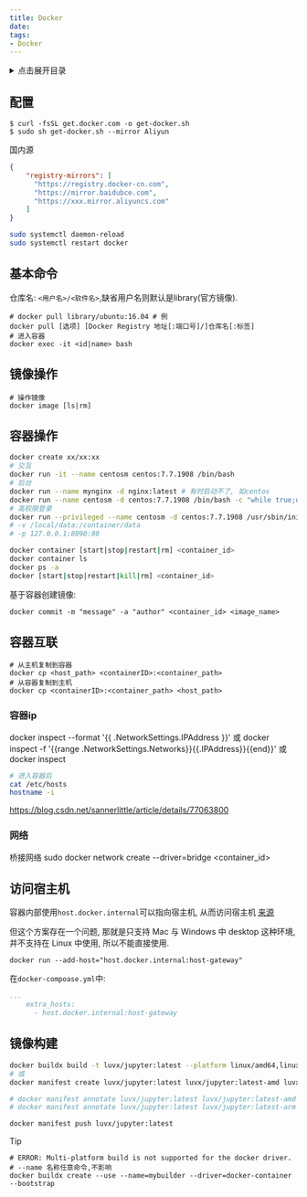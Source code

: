 ```yaml
---
title: Docker
date:
tags:
- Docker
---
```

<details>
<summary>点击展开目录</summary>

- [配置](#配置)
- [基本命令](#基本命令)
- [镜像操作](#镜像操作)
- [容器操作](#容器操作)
- [容器互联](#容器互联)
  - [容器ip](#容器ip)
  - [网络](#网络)
- [访问宿主机](#访问宿主机)
- [镜像构建](#镜像构建)

</details>

## 配置


```shell
$ curl -fsSL get.docker.com -o get-docker.sh
$ sudo sh get-docker.sh --mirror Aliyun
```


国内源
```json
{
    "registry-mirrors": [
      "https://registry.docker-cn.com",
      "https://mirror.baidubce.com",
      "https://xxx.mirror.aliyuncs.com"
    ]
}
```
```bash
sudo systemctl daemon-reload
sudo systemctl restart docker
```

## 基本命令

仓库名: `<用户名>/<软件名>`,缺省用户名则默认是library(官方镜像).

```shell
# docker pull library/ubuntu:16.04 # 例
docker pull [选项] [Docker Registry 地址[:端口号]/]仓库名[:标签]
# 进入容器
docker exec -it <id|name> bash
```

## 镜像操作

```
# 操作镜像
docker image [ls|rm]
```

## 容器操作

```bash
docker create xx/xx:xx
# 交互
docker run -it --name centosm centos:7.7.1908 /bin/bash
# 后台
docker run --name mynginx -d nginx:latest # 有时启动不了, 如centos
docker run --name centosm -d centos:7.7.1908 /bin/bash -c "while true;do echo x; sleep;done"
# 高权限登录
docker run --privileged --name centosm -d centos:7.7.1908 /usr/sbin/init
# -v /local/data:/container/data
# -p 127.0.0.1:8090:80

docker container [start|stop|restart|rm] <container_id>
docker container ls
docker ps -a
docker [start|stop|restart|kill|rm] <container_id>
```

基于容器创建镜像:

```shell
docker commit -m "message" -a "author" <container_id> <image_name>
```

## 容器互联

```shell
# 从主机复制到容器
docker cp <host_path> <containerID>:<container_path>
# 从容器复制到主机
docker cp <containerID>:<container_path> <host_path>
```
### 容器ip

docker inspect --format '{{ .NetworkSettings.IPAddress }}' <container-ID>
或
docker inspect -f '{{range .NetworkSettings.Networks}}{{.IPAddress}}{{end}}' <container-ID>
或
docker inspect <container id>

```bash
# 进入容器后
cat /etc/hosts
hostname -i
```

https://blog.csdn.net/sannerlittle/article/details/77063800

### 网络

桥接网络
sudo docker network create --driver=bridge <container_id>

## 访问宿主机

容器内部使用`host.docker.internal`可以指向宿主机, 从而访问宿主机
[来源](https://docs.docker.com/desktop/networking/#i-want-to-connect-from-a-container-to-a-service-on-the-host)

但这个方案存在一个问题, 那就是只支持 Mac 与 Windows 中 desktop 这种环境, 并不支持在 Linux 中使用, 所以不能直接使用.

`docker run --add-host="host.docker.internal:host-gateway"`

在`docker-compoase.yml`中:
```yml
...
    extra_hosts:
      - host.docker.internal:host-gateway
```

## 镜像构建

```bash
docker buildx build -t luvx/jupyter:latest --platform linux/amd64,linux/arm64 . --push
# 或
docker manifest create luvx/jupyter:latest luvx/jupyter:latest-amd luvx/jupyter:latest-arm

# docker manifest annotate luvx/jupyter:latest luvx/jupyter:latest-amd --os linux --arch amd64
# docker manifest annotate luvx/jupyter:latest luvx/jupyter:latest-arm --os linux --arch arm

docker manifest push luvx/jupyter:latest
```

> [!TIP]
> ```
> # ERROR: Multi-platform build is not supported for the docker driver.
> # --name 名称任意命令,不影响
> docker buildx create --use --name=mybuilder --driver=docker-container --bootstrap
> ```